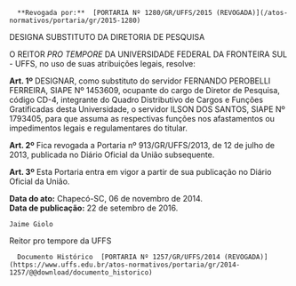       **Revogada por:**  [PORTARIA Nº 1280/GR/UFFS/2015 (REVOGADA)](/atos-normativos/portaria/gr/2015-1280) 

   DESIGNA SUBSTITUTO DA DIRETORIA DE PESQUISA  

O REITOR *PRO TEMPORE* DA UNIVERSIDADE FEDERAL DA FRONTEIRA SUL - UFFS, no uso de suas atribuições legais, resolve:

 **Art. 1º** DESIGNAR, como substituto do servidor FERNANDO PEROBELLI FERREIRA, SIAPE Nº 1453609, ocupante do cargo de Diretor de Pesquisa, código CD-4, integrante do Quadro Distributivo de Cargos e Funções Gratificadas desta Universidade, o servidor ILSON DOS SANTOS, SIAPE Nº 1793405, para que assuma as respectivas funções nos afastamentos ou impedimentos legais e regulamentares do titular.

 **Art. 2º** Fica revogada a Portaria nº 913/GR/UFFS/2013, de 12 de julho de 2013, publicada no Diário Oficial da União subsequente.

 **Art. 3º** Esta Portaria entra em vigor a partir de sua publicação no Diário Oficial da União.

  

   **Data do ato:** Chapecó-SC, 06 de novembro de 2014.   
 **Data de publicação:**  22 de setembro de 2016. 

    Jaime Giolo   
 Reitor pro tempore da UFFS 

      Documento Histórico  [PORTARIA Nº 1257/GR/UFFS/2014 (REVOGADA)](https://www.uffs.edu.br/atos-normativos/portaria/gr/2014-1257/@@download/documento_historico)     
      